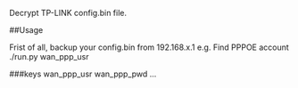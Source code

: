 Decrypt TP-LINK config.bin file.

##Usage

Frist of all, backup your config.bin from 192.168.x.1
e.g. Find PPPOE account
./run.py wan_ppp_usr


###keys
wan_ppp_usr
wan_ppp_pwd
...
